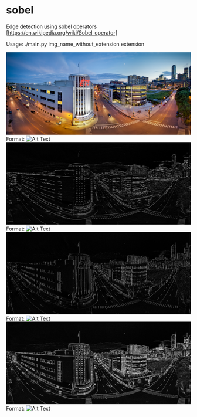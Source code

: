 # sobel

Edge detection using sobel operators [https://en.wikipedia.org/wiki/Sobel_operator]

Usage: ./main.py img_name_without_extension extension

![GitHub Logo](images/ets.jpeg)
Format: ![Alt Text](url)
![GitHub Logo](images/ets_edges_x.jpeg)
Format: ![Alt Text](url)
![GitHub Logo](images/ets_edges_y.jpeg)
Format: ![Alt Text](url)
![GitHub Logo](images/ets_edges_xy.jpeg)
Format: ![Alt Text](url)
